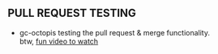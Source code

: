 ## PULL REQUEST TESTING

* gc-octopis testing the pull request & merge functionality.  
btw, [fun video to watch](http://tinyurl.com/htlinsing)